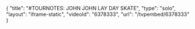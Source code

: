 {
    "title": "#TOURNOTES: JOHN JOHN LAY DAY SKATE",
    "type": "solo",
    "layout": "iframe-static",
    "videoId": "6378333",
    "url": "\/tvpembed\/6378333"
}